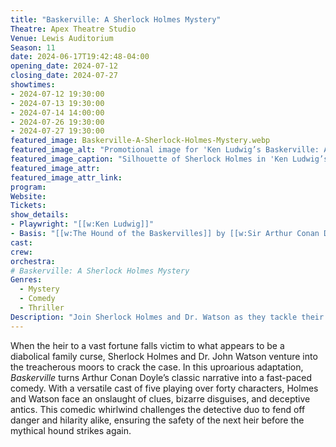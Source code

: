 ```yaml
---
title: "Baskerville: A Sherlock Holmes Mystery"
Theatre: Apex Theatre Studio
Venue: Lewis Auditorium
Season: 11
date: 2024-06-17T19:42:48-04:00
opening_date: 2024-07-12
closing_date: 2024-07-27
showtimes:
- 2024-07-12 19:30:00
- 2024-07-13 19:30:00
- 2024-07-14 14:00:00
- 2024-07-26 19:30:00
- 2024-07-27 19:30:00
featured_image: Baskerville-A-Sherlock-Holmes-Mystery.webp
featured_image_alt: "Promotional image for 'Ken Ludwig’s Baskerville: A Sherlock Holmes Mystery' presented by Apex Theatre Studio. The silhouette of Sherlock Holmes, clad in his iconic deerstalker hat and holding a pipe and magnifying glass, is set against a stark white background, emphasizing his detective persona."
featured_image_caption: "Silhouette of Sherlock Holmes in 'Ken Ludwig’s Baskerville,' capturing the enigmatic and analytical nature of literature's most famed detective."
featured_image_attr: 
featured_image_attr_link: 
program:
Website: 
Tickets: 
show_details: 
- Playwright: "[[w:Ken Ludwig]]"
- Basis: "[[w:The Hound of the Baskervilles]] by [[w:Sir Arthur Conan Doyle]]"
cast:
crew:
orchestra:
# Baskerville: A Sherlock Holmes Mystery
Genres:
  - Mystery
  - Comedy
  - Thriller
Description: "Join Sherlock Holmes and Dr. Watson as they tackle their most infamous case, set against a backdrop of howling moors and dark family legacies."
---
```

When the heir to a vast fortune falls victim to what appears to be a diabolical family curse, Sherlock Holmes and Dr. John Watson venture into the treacherous moors to crack the case. In this uproarious adaptation, *Baskerville* turns Arthur Conan Doyle’s classic narrative into a fast-paced comedy. With a versatile cast of five playing over forty characters, Holmes and Watson face an onslaught of clues, bizarre disguises, and deceptive antics. This comedic whirlwind challenges the detective duo to fend off danger and hilarity alike, ensuring the safety of the next heir before the mythical hound strikes again.